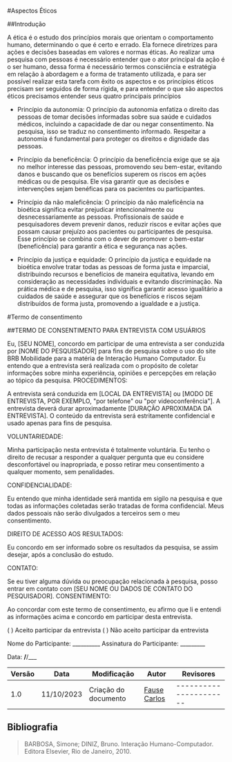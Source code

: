 #Aspectos Éticos

##Introdução

A ética é o estudo dos princípios morais que orientam o comportamento humano, determinando o que é certo e errado. Ela fornece diretrizes para ações e decisões baseadas em valores e normas éticas.
Ao realizar uma pesquisa com pessoas é necessário entender que o ator principal da ação é o ser humano, dessa forma é necessário termos consciência e estratégia em relação à abordagem e a forma de tratamento utilizada, e para ser possível realizar esta tarefa com êxito os aspectos e os princípios éticos precisam ser seguidos de forma rígida, e para entender o que são aspectos éticos precisamos entender seus quatro principais princípios 



- Princípio da autonomia:
O princípio da autonomia enfatiza o direito das pessoas de tomar decisões informadas sobre sua saúde e cuidados médicos, incluindo a capacidade de dar ou negar consentimento. Na pesquisa, isso se traduz no consentimento informado. Respeitar a autonomia é fundamental para proteger os direitos e dignidade das pessoas.

- Princípio da beneficência:
O princípio da beneficência exige que se aja no melhor interesse das pessoas, promovendo seu bem-estar, evitando danos e buscando que os benefícios superem os riscos em ações médicas ou de pesquisa. Ele visa garantir que as decisões e intervenções sejam benéficas para os pacientes ou participantes.

- Princípio da não maleficência: 
O princípio da não maleficência na bioética significa evitar prejudicar intencionalmente ou desnecessariamente as pessoas. Profissionais de saúde e pesquisadores devem prevenir danos, reduzir riscos e evitar ações que possam causar prejuízo aos pacientes ou participantes de pesquisa. Esse princípio se combina com o dever de promover o bem-estar (beneficência) para garantir a ética e segurança nas ações.

- Princípio da justiça e equidade:
O princípio da justiça e equidade na bioética envolve tratar todas as pessoas de forma justa e imparcial, distribuindo recursos e benefícios de maneira equitativa, levando em consideração as necessidades individuais e evitando discriminação. Na prática médica e de pesquisa, isso significa garantir acesso igualitário a cuidados de saúde e assegurar que os benefícios e riscos sejam distribuídos de forma justa, promovendo a igualdade e a justiça.

#Termo de consentimento

##TERMO DE CONSENTIMENTO PARA ENTREVISTA COM USUÁRIOS

Eu, [SEU NOME], concordo em participar de uma entrevista a ser conduzida por [NOME DO
PESQUISADOR] para fins de pesquisa sobre o uso do site BRB Mobilidade para a matéria
de Interação Humano Computador.
Eu entendo que a entrevista será realizada com o propósito de coletar informações sobre
minha experiência, opiniões e percepções em relação ao tópico da pesquisa.
PROCEDIMENTOS:

A entrevista será conduzida em [LOCAL DA ENTREVISTA] ou [MODO DE ENTREVISTA,
POR EXEMPLO, "por telefone" ou "por videoconferência"].
A entrevista deverá durar aproximadamente [DURAÇÃO APROXIMADA DA ENTREVISTA].
O conteúdo da entrevista será estritamente confidencial e usado apenas para fins de
pesquisa.

VOLUNTARIEDADE:

Minha participação nesta entrevista é totalmente voluntária. Eu tenho o direito de recusar a
responder a qualquer pergunta que eu considere desconfortável ou inapropriada, e posso
retirar meu consentimento a qualquer momento, sem penalidades.

CONFIDENCIALIDADE:

Eu entendo que minha identidade será mantida em sigilo na pesquisa e que todas as
informações coletadas serão tratadas de forma confidencial. Meus dados pessoais não
serão divulgados a terceiros sem o meu consentimento.

DIREITO DE ACESSO AOS RESULTADOS:

Eu concordo em ser informado sobre os resultados da pesquisa, se assim desejar, após a
conclusão do estudo.

CONTATO:

Se eu tiver alguma dúvida ou preocupação relacionada à pesquisa, posso entrar em contato
com [SEU NOME OU DADOS DE CONTATO DO PESQUISADOR].
CONSENTIMENTO:

Ao concordar com este termo de consentimento, eu afirmo que li e entendi as informações
acima e concordo em participar desta entrevista.

( ) Aceito participar da entrevista
( ) Não aceito participar da entrevista

Nome do Participante: __________
Assinatura do Participante: _________

Data: __/__/___

| Versão | Data       | Modificação                             | Autor                         | Revisores                         |
| ------ | ---------- | --------------------------------------- | ----------------------------- | ----------------------------- |
|    1.0   |   11/10/2023   |   Criação do documento |  [Fause Carlos](https://github.com/FauseSkyWalker)|----------------------|


## Bibliografia

> BARBOSA, Simone; DINIZ, Bruno. Interação Humano-Computador. Editora Elsevier, Rio de Janeiro, 2010.

